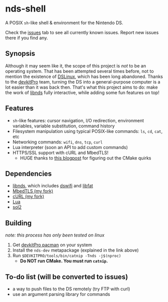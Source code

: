 # nds-shell
A POSIX `sh`-like shell & environment for the Nintendo DS.

Check the [issues](https://github.com/trustytrojan/nds-shell/issues) tab to see all currently known issues. Report new issues there if you find any.

## Synopsis
Although it may seem like it, the scope of this project is *not* to be an operating system. That has been attempted several times before, not to mention the existence of [DSLinux](https://www.dslinux.org/), which has been long abandoned. Thanks to the [devkitPro](https://devkitpro.org) team, turning the DS into a general-purpose computer is a lot easier than it was back then. That's what this project aims to do: make the work of [libnds](https://github.com/devkitPro/libnds) fully interactive, while adding some fun features on top!

## Features
- `sh`-like features: cursor navigation, I/O redirection, environment variables, variable substitution, command history
- Filesystem manipulation using typical POSIX-like commands: `ls`, `cd`, `cat`, etc
- Networking commands: `wifi`, `dns`, `tcp`, `curl`
- Lua interpreter (soon an API to add custom commands)
- HTTPS/SSL support with cURL and MbedTLS!
  - HUGE thanks to [this blogpost](https://git.vikingsoftware.com/blog/libcurl-with-mbedtls) for figuring out the CMake quirks

## Dependencies
- [libnds](https://github.com/devkitPro/libnds), which includes [dswifi](https://github.com/devkitPro/dswifi) and [libfat](https://github.com/devkitPro/libfat)
- [MbedTLS (my fork)](https://github.com/trustytrojan/mbedtls/tree/3.6.4-nds)
- [cURL (my fork)](https://github.com/trustytrojan/curl/tree/8.15.0-mbedtls)
- [Lua](https://lua.org)
- [sol2](https://github.com/ThePhD/sol2)

## Building
*note: this process has only been tested on linux*

1. Get [devkitPro pacman](https://devkitpro.org/wiki/Getting_Started) on your system
2. Install the `nds-dev` metapackage (explained in the link above)
3. Run `$DEVKITPRO/tools/bin/catnip -Tnds -j$(nproc)`
	- **Do NOT run CMake. You must run `catnip`.**

## To-do list (will be converted to issues)
- a way to push files to the DS remotely (try FTP with curl)
- use an argument parsing library for commands
